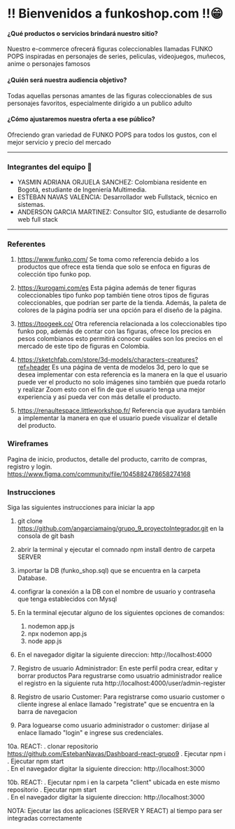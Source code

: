 # !! Bienvenidos a funkoshop.com !!😁

#### ¿Qué productos o servicios brindará nuestro sitio?

Nuestro e-commerce ofrecerá figuras coleccionables llamadas FUNKO POPS inspiradas en personajes de series, peliculas, videojuegos, muñecos, anime o personajes famosos

#### ¿Quién será nuestra audiencia objetivo?

Todas aquellas personas amantes de las figuras coleccionables de sus personajes favoritos, especialmente dirigido a un publico adulto

#### ¿Cómo ajustaremos nuestra oferta a ese público?

Ofreciendo gran variedad de FUNKO POPS para todos los gustos, con el mejor servicio y precio del mercado

---

### Integrantes del equipo 🏁

- YASMIN ADRIANA ORJUELA SANCHEZ: Colombiana residente en Bogotá, estudiante de Ingeniería Multimedia.
- ESTEBAN NAVAS VALENCIA: Desarrollador web Fullstack, técnico en sistemas.
- ANDERSON GARCIA MARTINEZ: Consultor SIG, estudiante de desarrollo web full stack

---

### Referentes

1. https://www.funko.com/ Se toma como referencia debido a los productos que ofrece esta tienda que solo se enfoca en figuras de colección tipo funko pop.

2. https://kurogami.com/es Esta página además de tener figuras coleccionables tipo funko pop también tiene otros tipos de figuras coleccionables, que podrían ser parte de la tienda. Además, la paleta de colores de la página podría ser una opción para el diseño de la página.

3. https://toogeek.co/ Otra referencia relacionada a los coleccionables tipo funko pop, además de contar con las figuras, ofrece los precios en pesos colombianos esto permitirá conocer cuáles son los precios en el mercado de este tipo de figuras en Colombia.

4. https://sketchfab.com/store/3d-models/characters-creatures?ref=header Es una página de venta de modelos 3d, pero lo que se desea implementar con esta referencia es la manera en la que el usuario puede ver el producto no solo imágenes sino también que pueda rotarlo y realizar Zoom esto con el fin de que el usuario tenga una mejor experiencia y así pueda ver con más detalle el producto.

5. https://renaultespace.littleworkshop.fr/ Referencia que ayudara también a implementar la manera en que el usuario puede visualizar el detalle del producto.

### Wireframes

Pagina de inicio, productos, detalle del producto, carrito de compras, registro y login.
https://www.figma.com/community/file/1045882478658274168

### Instrucciones

Siga las siguientes instrucciones para iniciar la app

1. git clone https://github.com/angarciamaing/grupo_9_proyectoIntegrador.git en la consola de git bash
2. abrir la terminal y ejecutar el comnado npm install dentro de carpeta SERVER
3. importar la DB (funko_shop.sql) que se encuentra en la carpeta Database.
4. configrar la conexión a la DB con el nombre de usuario y contraseña que tenga establecidos con Mysql
5. En la terminal ejecutar alguno de los siguientes opciones de comandos:
   1. nodemon app.js
   2. npx nodemon app.js
   3. node app.js
6. En el navegador digitar la siguiente direccion: http://localhost:4000
7. Registro de usuario Administrador:
   En este perfil podra crear, editar y borrar productos
   Para regustrarse como usuatrio administrador realice el registro en la siguiente ruta http://localhost:4000/user/admin-register
8. Registro de usario Customer:
   Para registrarse como usuario customer o cliente ingrese al enlace llamado "registrate" que se encuentra en la barra de navegacion

9. Para loguearse como usuario administrador o customer: dirijase al enlace llamado "login" e ingrese sus credenciales.

10a. REACT:
. clonar repositorio https://github.com/EstebanNavas/Dashboard-react-grupo9
. Ejecutar npm i
. Ejecutar npm start  
 . En el navegador digitar la siguiente direccion: http://localhost:3000

10b. REACT:
. Ejecutar npm i en la carpeta "client" ubicada en este mismo repositorio
. Ejecutar npm start  
 . En el navegador digitar la siguiente direccion: http://localhost:3000

NOTA: Ejecutar las dos aplicaciones (SERVER Y REACT) al tiempo para ser integradas correctamente
